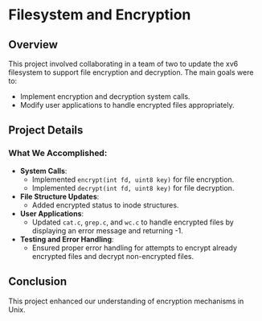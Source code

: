 # Filesystem and Encryption

## Overview
This project involved collaborating in a team of two to update the xv6 filesystem to support file encryption and decryption. The main goals were to:
- Implement encryption and decryption system calls.
- Modify user applications to handle encrypted files appropriately.

## Project Details

### What We Accomplished:
- **System Calls**:
  - Implemented `encrypt(int fd, uint8 key)` for file encryption.
  - Implemented `decrypt(int fd, uint8 key)` for file decryption.
- **File Structure Updates**:
  - Added encrypted status to inode structures.
- **User Applications**:
  - Updated `cat.c`, `grep.c`, and `wc.c` to handle encrypted files by displaying an error message and returning -1.
- **Testing and Error Handling**:
  - Ensured proper error handling for attempts to encrypt already encrypted files and decrypt non-encrypted files.

## Conclusion
This project enhanced our understanding of encryption mechanisms in Unix.